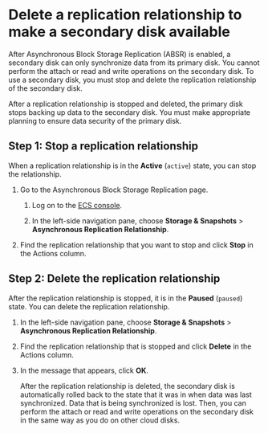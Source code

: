 # Delete a replication relationship to make a secondary disk available

After Asynchronous Block Storage Replication \(ABSR\) is enabled, a secondary disk can only synchronize data from its primary disk. You cannot perform the attach or read and write operations on the secondary disk. To use a secondary disk, you must stop and delete the replication relationship of the secondary disk.

After a replication relationship is stopped and deleted, the primary disk stops backing up data to the secondary disk. You must make appropriate planning to ensure data security of the primary disk.

## Step 1: Stop a replication relationship

When a replication relationship is in the **Active** \(`active`\) state, you can stop the relationship.

1.  Go to the Asynchronous Block Storage Replication page.

    1.  Log on to the [ECS console](https://ecs.console.aliyun.com).

    2.  In the left-side navigation pane, choose **Storage & Snapshots** \> **Asynchronous Replication Relationship**.

2.  Find the replication relationship that you want to stop and click **Stop** in the Actions column.


## Step 2: Delete the replication relationship

After the replication relationship is stopped, it is in the **Paused** \(`paused`\) state. You can delete the replication relationship.

1.  In the left-side navigation pane, choose **Storage & Snapshots** \> **Asynchronous Replication Relationship**.

2.  Find the replication relationship that is stopped and click **Delete** in the Actions column.

3.  In the message that appears, click **OK**.

    After the replication relationship is deleted, the secondary disk is automatically rolled back to the state that it was in when data was last synchronized. Data that is being synchronized is lost. Then, you can perform the attach or read and write operations on the secondary disk in the same way as you do on other cloud disks.


